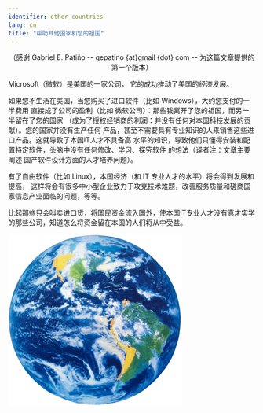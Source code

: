 ```yaml
---
identifier: other_countries
lang: cn
title: "帮助其他国家和您的祖国"
---
```


<center>（感谢 Gabriel E. Patiño -- gepatino {at}gmail {dot} com -- 
为这篇文章提供的第一个版本） </center>

Microsoft（微软）是美国的一家公司， 它的成功推动了美国的经济发展。

如果您不生活在美国，当您购买了进口软件（比如 Windows），大约您支付的一半费用
直接成了公司的盈利（比如 微软公司）：那些钱离开了您的祖国，而另一半留在了您的国家
（成为了授权经销商的利润：并没有任何对本国科技发展的贡献）。您的国家并没有生产任何
产品，甚至不需要具有专业知识的人来销售这些进口产品。这就导致了本国IT人才不具备高
水平的知识，导致他们只懂得安装和配置特定软件，头脑中没有任何修改、学习、探究软件
的想法（译者注：文章主要阐述 国产软件设计方面的人才培养问题）。

有了自由软件（比如 Linux），本国经济（和 IT 专业人才的水平）将会得到发展和提高，
这样将会有很多中小型企业致力于攻克技术难题，改善服务质量和磋商国家信息产业面临的问题，等等。

比起那些只会叫卖进口货，将国民资金流入国外，使本国IT专业人才没有真才实学的那些公司，知道怎么将资金留在本国的人们将从中受益。

<img src="/img/earth.png" />




